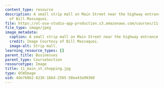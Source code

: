 ```yaml
---
content_type: resource
description: A small strip mall on Main Street near the highway entrance. Image Courtesy
  of Bill Massaquoi.
file: https://ol-ocw-studio-app-production.s3.amazonaws.com/courses/11-945-springfield-studio-fall-2005/4de768b282361bbd256558ea43a9030d_11_main_st_shopping.jpg
file_type: image/jpeg
image_metadata:
  caption: A small strip mall on Main Street near the highway entrance.
  credit: Image Courtesy of Bill Massaquoi.
  image-alt: Strip mall.
learning_resource_types: []
parent_title: Businesses
parent_type: CourseSection
resourcetype: Image
title: 11_main_st_shopping.jpg
type: OCWImage
uid: 4de768b2-8236-1bbd-2565-58ea43a9030d
---
```

